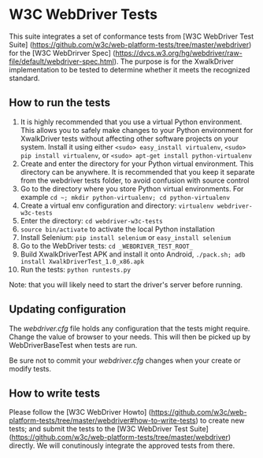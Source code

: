 # W3C WebDriver Tests

This suite integrates a set of conformance tests from [W3C WebDriver Test Suite]
(https://github.com/w3c/web-platform-tests/tree/master/webdriver) for the
[W3C WebDrirver Spec]
(https://dvcs.w3.org/hg/webdriver/raw-file/default/webdriver-spec.html).
The purpose is for the XwalkDriver implementation to be tested to determine
whether it meets the recognized standard.

## How to run the tests

1. It is highly recommended that you use a virtual Python environment.
   This allows you to safely make changes to your Python environment
   for XwalkDriver tests without affecting other software projects on
   your system.
   Install it using either `<sudo> easy_install virtualenv`, `<sudo> pip
   install virtualenv`, or `<sudo> apt-get install python-virtualenv`
2. Create and enter the directory for your Python virtual environment. This 
   directory can be anywhere. It is recommended that you keep it separate
   from the webdriver tests folder, to avoid confusion with source control
  1. Go to the directory where you store Python virtual environments. 
     For example `cd ~; mkdir python-virtualenv; cd python-virtualenv`
  2. Create a virtual env configuration and directory: `virtualenv webdriver-w3c-tests`
  3. Enter the directory: `cd webdriver-w3c-tests`
3. `source bin/activate` to activate the local Python installation
4. Install Selenium: `pip install selenium` or `easy_install selenium`
5. Go to the WebDriver tests: `cd _WEBDRIVER_TEST_ROOT_`
6. Build XwalkDriverTest APK and install it onto Android, `./pack.sh;
   adb install XwalkDriverTest_1.0_x86.apk`
7. Run the tests: `python runtests.py`

Note: that you will likely need to start the driver's server before running.

## Updating configuration

The _webdriver.cfg_ file holds any configuration that the tests might
require.  Change the value of browser to your needs.  This will then
be picked up by WebDriverBaseTest when tests are run.

Be sure not to commit your _webdriver.cfg_ changes when your create or modify tests.

## How to write tests

Please follow the [W3C WebDriver Howto]
(https://github.com/w3c/web-platform-tests/tree/master/webdriver#how-to-write-tests)
to create new tests; and submit the tests to the [W3C WebDriver Test Suite]
(https://github.com/w3c/web-platform-tests/tree/master/webdriver) directly.
We will conutinously integrate the approved tests from there.
